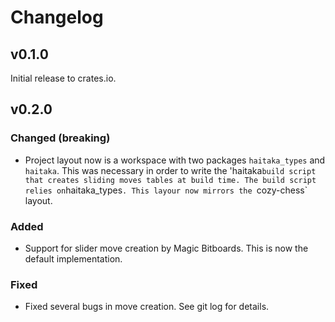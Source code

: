 # Changelog

## v0.1.0

Initial release to crates.io.

## v0.2.0

### Changed (**breaking**)
- Project layout now is a workspace with two packages `haitaka_types` and `haitaka`. This was necessary in order to write the 'haitaka` build script that creates sliding moves tables at build time. The build script relies on `haitaka_types`. This layour now mirrors the `cozy-chess` layout.

### Added
- Support for slider move creation by Magic Bitboards. This is now the default implementation.

### Fixed
- Fixed several bugs in move creation. See git log for details.
